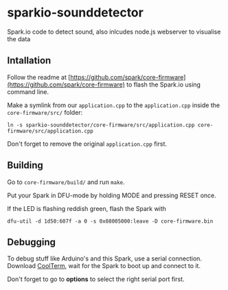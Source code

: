 sparkio-sounddetector
=====================

Spark.io code to detect sound, also inlcudes node.js webserver to visualise the data


## Intallation

Follow the readme at [https://github.com/spark/core-firmware](https://github.com/spark/core-firmware) to flash the Spark.io using command line.

Make a symlink from our ```application.cpp``` to the  ```application.cpp``` inside the ```core-firmware/src/``` folder:

    ln -s sparkio-sounddetector/core-firmware/src/application.cpp core-firmware/src/application.cpp 

Don't forget to remove the original ```application.cpp``` first.

## Building

Go to ```core-firmware/build/``` and run ```make```.

Put your Spark in DFU-mode by holding MODE and pressing RESET once.

If the LED is flashing reddish green, flash the Spark with

    dfu-util -d 1d50:607f -a 0 -s 0x08005000:leave -D core-firmware.bin

## Debugging

To debug stuff like Arduino's and this Spark, use a serial connection. Download [CoolTerm](http://freeware.the-meiers.org/), wait for the Spark to boot up and connect to it.

Don't forget to go to __options__ to select the right serial port first.